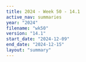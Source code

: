```yaml
---
title: 2024 - Week 50 - 14.1
active_nav: summaries
year: "2024"
filename: "wk50"
version: "14.1"
start_date: "2024-12-09"
end_date: "2024-12-15"
layout: "summary"
---
```

